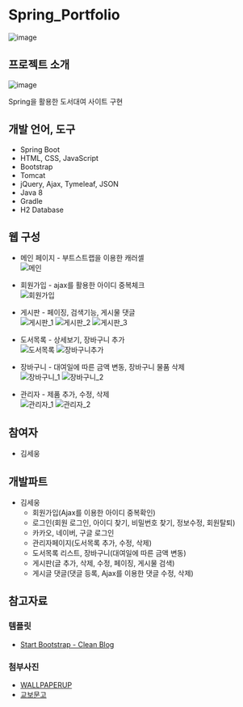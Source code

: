 # Spring_Portfolio
![image](https://user-images.githubusercontent.com/64762466/157813998-63913cc9-bade-4014-b8af-7a0122011f25.png)

## 프로젝트 소개
![image](https://user-images.githubusercontent.com/64762466/157844409-e04a89ca-43b3-4bae-b52b-a32569c0acc7.png)

Spring을 활용한 도서대여 사이트 구현

## 개발 언어, 도구
- Spring Boot
- HTML, CSS, JavaScript
- Bootstrap
- Tomcat
- jQuery, Ajax, Tymeleaf, JSON
- Java 8
- Gradle
- H2 Database

## 웹 구성
- 메인 페이지 - 부트스트랩을 이용한 캐러셀<br>
![메인](https://user-images.githubusercontent.com/64762466/157845007-24ed1dc2-3614-4716-a7bc-d78c95c0f433.gif)

- 회원가입 - ajax를 활용한 아이디 중복체크<br>
![회원가입](https://user-images.githubusercontent.com/64762466/157845096-fa556cd7-29c8-4fc0-b8c1-0584fa1057cb.gif)

- 게시판 - 페이징, 검색기능, 게시물 댓글<br>
![게시판_1](https://user-images.githubusercontent.com/64762466/157845157-e62bb924-ffed-49a1-9ec6-60e7fcc7967d.gif)
![게시판_2](https://user-images.githubusercontent.com/64762466/157847208-d6cf0679-cbe4-4958-a6f3-914af7036848.gif)
![게시판_3](https://user-images.githubusercontent.com/64762466/158072161-dd498723-6c48-4695-a9b1-16e33ddae005.gif)

- 도서목록 - 상세보기, 장바구니 추가<br>
![도서목록](https://user-images.githubusercontent.com/64762466/158072779-fb1c3db1-7073-4806-894c-641924580ea5.gif)
![장바구니추가](https://user-images.githubusercontent.com/64762466/158072860-7944046a-8355-479a-b322-cc00fe549cc0.gif)

- 장바구니 - 대여일에 따른 금액 변동, 장바구니 물품 삭제<br>
![장바구니_1](https://user-images.githubusercontent.com/64762466/158072949-420cf594-a79a-4510-bc0b-dfdca24e209e.gif)
![장바구니_2](https://user-images.githubusercontent.com/64762466/158073013-d7d43558-93db-4159-9b6d-5112497190e6.gif)

- 관리자 - 제품 추가, 수정, 삭제<br>
![관리자_1](https://user-images.githubusercontent.com/64762466/158074055-c3df3530-f2d1-496a-bb16-0e22222e962c.gif)
![관리자_2](https://user-images.githubusercontent.com/64762466/158074101-4d7688c5-e0e9-40bc-852f-005bb044b7d9.gif)

## 참여자
- 김세웅

## 개발파트
- 김세웅
  - 회원가입(Ajax를 이용한 아이디 중복확인)
  - 로그인(회원 로그인, 아이디 찾기, 비밀번호 찾기, 정보수정, 회원탈퇴)
  - 카카오, 네이버, 구글 로그인
  - 관리자페이지(도서목록 추가, 수정, 삭제)
  - 도서목록 리스트, 장바구니(대여일에 따른 금액 변동)
  - 게시판(글 추가, 삭제, 수정, 페이징, 게시물 검색)
  - 게시글 댓글(댓글 등록, Ajax를 이용한 댓글 수정, 삭제)

## 참고자료

### 템플릿
- [Start Bootstrap - Clean Blog](https://startbootstrap.com/theme/clean-blog)

### 첨부사진
- [WALLPAPERUP](https://www.wallpaperup.com/search/results/book+resolution:1900x1267)
- [교보문고](https://search.kyobobook.co.kr/web/search?vPstrKeyWord=IT&orderClick=LAG)
